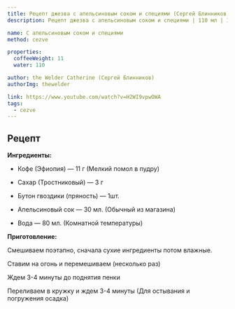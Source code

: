 ```yaml
---
title: Рецепт джезва с апельсиновым соком и специями (Сергей Блинников)
description: Рецепт джезва с апельсиновым соком и специями | 110 мл | 11 г

name: C апельсиновым соком и специями
method: cezve

properties:
  coffeeWeight: 11
  water: 110

author: the Welder Catherine (Сергей Блинников)
authorImg: thewelder

link: https://www.youtube.com/watch?v=H2WI9vpwOWA
tags:
  - cezve
---
```


## Рецепт


__Ингредиенты:__

- Кофе (Эфиопия) — 11 г (Мелкий помол в пудру)

- Сахар (Тростниковый) — 3 г

- Бутон гвоздики (пряность) — 1шт.

- Апельсиновый сок — 30 мл. (Обычный из магазина)

- Вода — 80 мл. (Комнатной температуры)

__Приготовление:__

Смешиваем поэтапно, сначала сухие ингредиенты потом влажные.

Ставим на огонь и перемешиваем (несколько раз)

Ждем 3-4 минуты до поднятия пенки

Переливаем в кружку и ждем 3-4 минуты (Для остывания и погружения осадка)

<br/>
